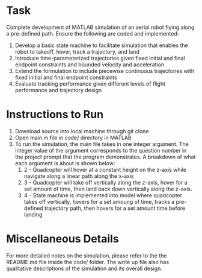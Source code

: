 # Task
Complete development of MATLAB simulation of an aerial robot flying along a pre-defined path. Ensure the following are coded and implemented:
1. Develop a basic state machine to facilitate simulation that enables the robot to takeoff, hover, track a 
trajectory, and land
2. Introduce time-parameterized trajectories given fixed initial and final endpoint constraints and bounded 
velocity and acceleration
3. Extend the formulation to include piecewise continuous trajectories with fixed initial and final endpoint 
constraints
4. Evaluate tracking performance given different levels of flight performance and trajectory design

# Instructions to Run
1. Download source into local machine through git clone
2. Open main.m file in code/ directory in MATLAB
3. To run the simulation, the main file takes in one integer argument. The integer value of the argument corresponds to the question number in the project prompt that the program demonstrates. A breakdown of what each argument is about is shown below:
    1. 2 - Quadcopter will hover at a constant height on the z-axis while navigate along a linear path along the x-axis
    2. 3 - Quadcopter will take off vertically along the z-axis, hover for a set amount of time, then land back down vertically along the z-axis.
    3. 4 - State machine is implemented into model where quadcopter takes off vertically, hovers for a set amoung of time, tracks a pre-defined trajectory path, then hovers for a set amount time before landing

# Miscellaneous Details
For more detailed notes on the simulation, please refer to the the README.md file inside the code/ folder. The write up file also has qualitative descriptions of the simulation and its overall design.
